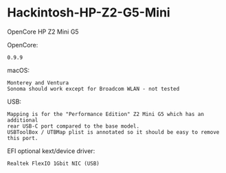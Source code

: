 # Hackintosh-HP-Z2-G5-Mini
OpenCore HP Z2 Mini G5


OpenCore:

    0.9.9


macOS: 

    Monterey and Ventura
    Sonoma should work except for Broadcom WLAN - not tested


USB:

    Mapping is for the "Performance Edition" Z2 Mini G5 which has an additional
    rear USB-C port compared to the base model.
    USBToolBox / UTBMap plist is annotated so it should be easy to remove this port.


EFI optional kext/device driver:

    Realtek FlexIO 1Gbit NIC (USB)
    
